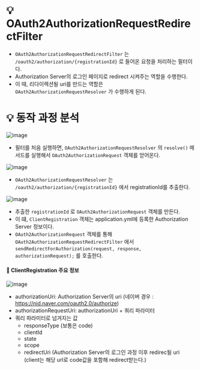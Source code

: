 # 💡 OAuth2AuthorizationRequestRedirectFilter
- `OAuth2AuthorizationRequestRedirectFilter` 는 `/oauth2/authorization/{registrationId}` 로 들어온 요청을 처리하는 필터이다.
- Authorization Server의 로그인 페이지로 redirect 시켜주는 역할을 수행한다.
- 이 때, 리다이렉션될 uri를 만드는 역할은 `OAuth2AuthorizationRequestResolver` 가 수행하게 된다.

# 💡 동작 과정 분석
![image](https://github.com/shin-je-woo/TIL/assets/39439576/e73401d7-94f4-41ae-8ff3-bdb0e0691fc9)

- 필터를 처음 실행하면, `OAuth2AuthorizationRequestResolver` 의 `resolve()` 메서드를 실행해서 `OAuth2AuthorizationRequest` 객체를 얻어온다.

![image](https://github.com/shin-je-woo/TIL/assets/39439576/02ee1ec1-31f9-4b8a-80c8-40dddcd15e5e)

- `OAuth2AuthorizationRequestResolver` 는 `/oauth2/authorization/{registrationId}` 에서 registrationId를 추출한다.

![image](https://github.com/shin-je-woo/TIL/assets/39439576/678dc734-d0aa-43c4-bd2b-e52f8396e12a)

- 추출한 `registrationId` 로 `OAuth2AuthorizationRequest` 객체를 만든다.
- 이 떄, `ClientRegistration` 객체는 application.yml에 등록한 Authorization Server 정보이다.
- `OAuth2AuthorizationRequest` 객체를 통해 `OAuth2AuthorizationRequestRedirectFilter` 에서 `sendRedirectForAuthorization(request, response, authorizationRequest);` 를 호출한다.

#### 📌 ClientRegistration 주요 정보

![image](https://github.com/shin-je-woo/TIL/assets/39439576/4781e6a4-f0b6-4ed5-bdab-8b008de67d23)

- authorizationUri: Authorization Server의 uri (네이버 경우 : https://nid.naver.com/oauth2.0/authorize)
- authorizationRequestUri: authorizationUri + 쿼리 파라미터
- 쿼리 파라미터로 넘겨지는 값
  - responseType (보통은 code)
  - clientId
  - state
  - scope
  - redirectUri (Authorization Server의 로그인 과정 이후 redirec될 uri (client는 해당 url로 code값을 포함해 redirect받는다.)
